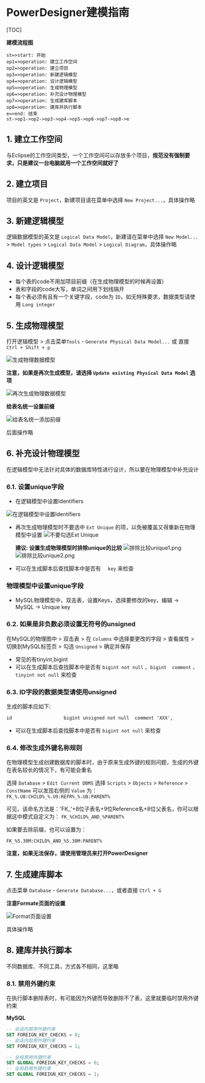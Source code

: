 # PowerDesigner建模指南

[TOC]

**建模流程图**

```flow
st=>start: 开始
op1=>operation: 建立工作空间
op2=>operation: 建立项目
op3=>operation: 新建逻辑模型
op4=>operation: 设计逻辑模型
op5=>operation: 生成物理模型
op6=>operation: 补充设计物理模型
op7=>operation: 生成建库脚本
op8=>operation: 建库并执行脚本
e=>end: 结束
st->op1->op2->op3->op4->op5->op6->op7->op8->e
```

## 1. 建立工作空间

与Eclipse的工作空间类型，一个工作空间可以存放多个项目，**规范没有强制要求，只是建议一台电脑就用一个工作空间就好了**

## 2. 建立项目

项目的英文是 `Project`，新建项目请在菜单中选择 `New Project...`，具体操作略

## 3. 新建逻辑模型

逻辑数据模型的英文是 `Logical Data Model`，新建请在菜单中选择 `New Model...` > `Model types` > `Logical Data Model` > `Logical Diagram`，具体操作略

## 4. 设计逻辑模型

- 每个表的code不用加项目前缀（在生成物理模型的时候再设置）
- 表和字段的code大写，单词之间用下划线隔开
- 每个表必须有且有一个关键字段，code为 `ID`，如无特殊要求，数据类型请使用 `Long integer`

## 5. 生成物理模型

打开逻辑模型 > 点击菜单`Tools` - `Generate Physical Data Model...` 或 直接`Ctrl + Shift + p`

![生成物理数据模型](生成物理数据模型.png)

**注意，如果是再次生成模型，请选择 `Update existing Physical Data Model` 选项**

![再次生成物理数据模型](再次生成物理数据模型.png)

**给表名统一设置前缀**

![给表名统一添加前缀](给表名统一添加前缀.png)

后面操作略

## 6. 补充设计物理模型

在逻辑模型中无法针对具体的数据库特性进行设计，所以要在物理模型中补充设计

### 6.1. 设置unique字段

- 在逻辑模型中设置Identifiers

![在逻辑模型中设置Identifiers](在逻辑模型中设置Identifiers.png)

- 再次生成物理模型时不要选中 `Ext Unique` 的项，以免被覆盖又得重新在物理模型中设置
  ![不要勾选Ext Unique](不要勾选ExtUnique.png)

  **建议: 设置生成物理模型时排除unique的比较**
  ![排除比较unique1.png](排除比较unique1.png)
  ![排除比较unique2.png](排除比较unique2.png)

- 可以在生成脚本后查找脚本中是否有 `   key ` 来检查
### 物理模型中设置unique字段

- MySQL物理模型中，双击表，设置Keys，选择要修改的key，编辑 -> MySQL -> Unique key

### 6.2. 如果是非负数必须设置无符号的unsigned

在MySQL的物理图中 > 双击表 > 在 `Columns` 中选择要更改的字段 > 查看属性 > 切换到MySQL标签页 > 勾选 `Unsigned` > 确定并保存

- 常见的有tinyint,bigint
- 可以在生成脚本后查找脚本中是否有 `bigint not null` 、`bigint  comment` 、 `tinyint not null` 来检查

### 6.3. ID字段的数据类型请使用unsigned

生成的脚本应如下:

```txt
id                   bigint unsigned not null  comment 'XXX',
```

- 可以在生成脚本后查找脚本中是否有 `bigint not null` 来检查

### 6.4. 修改生成外键名称规则

在物理模型生成创建数据库的脚本时，由于原来生成外键的规则问题，生成的外键在表名较长的情况下，有可能会重名

选择 `Database` > `Edit Current DBMS`
选择 `Scripts` > `Objects` > `Reference` > `ConstName`
可以发现右侧的 `Value` 为：
`FK_%.U8:CHILD%_%.U9:REFR%_%.U8:PARENT%`

可见，该命名方法是：'FK_'+8位子表名+9位Reference名+8位父表名，你可以根据这中模式自定义为：
`FK_%CHILD%_AND_%PARENT%`

如果要去除前缀，也可以设置为：

`FK_%5.30M:CHILD%_AND_%5.30M:PARENT%`

**注意，如果无法保存，请使用管理员来打开PowerDesigner**

## 7. 生成建库脚本

点击菜单 `Database` - `Generate Database...`，或者直接 `Ctrl + G`

**注意Formate页面的设置**

![Format页面设置](Format页面设置.png)

具体操作略

## 8. 建库并执行脚本

不同数据库、不同工具，方式各不相同，这里略

### 8.1. 禁用外键约束

在执行脚本删除表时，有可能因为外键而导致删除不了表，这里就要临时禁用外键约束

**MySQL**

```sql
-- 会话内禁用外键约束
SET FOREIGN_KEY_CHECKS = 0;
-- 会话内启用外键约束
SET FOREIGN_KEY_CHECKS = 1;

-- 全局禁用外键约束
SET GLOBAL FOREIGN_KEY_CHECKS = 0;
-- 全局启用外键约束
SET GLOBAL FOREIGN_KEY_CHECKS = 1;
```
